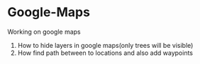 # Google-Maps
Working on google maps
1. How to hide layers in google maps(only trees will be visible)
2. How find path between to locations and also add waypoints
